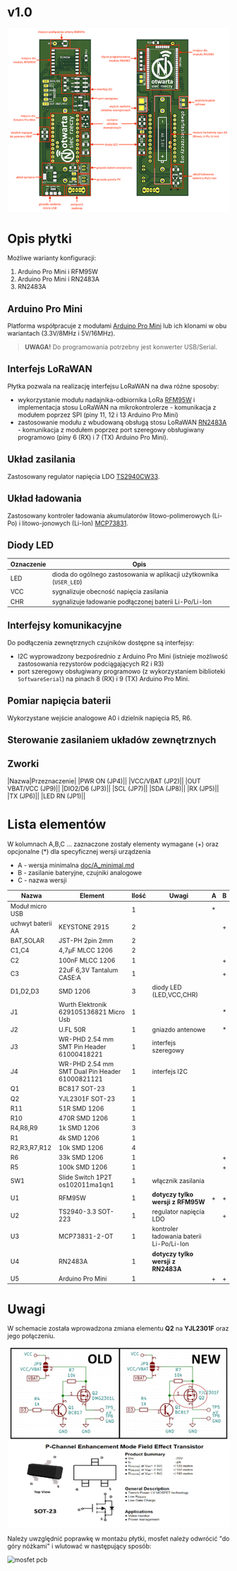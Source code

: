 # v1.0

![pcb overview](Media/pcb-overview.png)

# Opis płytki
Możliwe warianty konfiguracji:
1. Arduino Pro Mini i RFM95W 
2. Arduino Pro Mini i RN2483A
3. RN2483A

## Arduino Pro Mini
Platforma współpracuje z modułami [Arduino Pro Mini](https://github.com/sparkfun/Arduino_Pro_Mini_328) lub ich klonami w obu wariantach (3.3V/8MHz i 5V/16MHz).
> **UWAGA!** Do programowania potrzebny jest konwerter USB/Serial.

## Interfejs LoRaWAN
Płytka pozwala na realizację interfejsu LoRaWAN na dwa różne sposoby:
* wykorzystanie modułu nadajnika-odbiornika LoRa [RFM95W](https://www.hoperf.com/modules/lora/RFM95.html) i implementacja stosu LoRaWAN na mikrokontrolerze - komunikacja z modułem poprzez SPI (piny 11, 12 i 13 Arduino Pro Mini)
* zastosowanie modułu z wbudowaną obsługą stosu LoRaWAN [RN2483A](https://www.microchip.com/wwwproducts/en/RN2483) - komunikacja z modułem poprzez port szeregowy obsługiwany programowo (piny 6 (RX) i 7 (TX) Arduino Pro Mini).

## Układ zasilania
Zastosowany regulator napięcia LDO [TS2940CW33](https://www.taiwansemi.com/en/products/details/TS2940CW33).

## Układ ładowania
Zastosowany kontroler ładowania akumulatorów litowo-polimerowych (Li-Po) i litowo-jonowych (Li-Ion) [MCP73831](https://www.microchip.com/wwwproducts/en/en024903#additional-features).

## Diody LED
|Oznaczenie|Opis|
|----------|----|
|LED|dioda do ogólnego zastosowania w aplikacji użytkownika (`USER_LED`)|
|VCC|sygnalizuje obecność napięcia zasilania|
|CHR|sygnalizuje ładowanie podłączonej baterii Li-Po/Li-Ion|

## Interfejsy komunikacyjne
Do podłączenia zewnętrznych czujników dostępne są interfejsy:
* I2C wyprowadzony bezpośrednio z Arduino Pro Mini (istnieje możliwość zastosowania rezystorów podciągających R2 i R3)
* port szeregowy obsługiwany programowo (z wykorzystaniem biblioteki `SoftwareSerial`) na pinach 8 (RX) i 9 (TX) Arduino Pro Mini.

## Pomiar napięcia baterii
Wykorzystane wejście analogowe A0 i dzielnik napięcia R5, R6.

## Sterowanie zasilaniem układów zewnętrznych

## Zworki
|Nazwa|Przeznaczenie|
|PWR ON (JP4)||
|VCC/VBAT (JP2)||
|OUT VBAT/VCC (JP9)||
|DIO2/D6 (JP3)||
|SCL (JP7)||
|SDA (JP8)||
|RX (JP5)||
|TX (JP6)||
|LED RN (JP1)||

# Lista elementów
W kolumnach A,B,C ... zaznaczone zostały elementy wymagane (+) oraz opcjonalne (\*) dla specyficznej wersji urządzenia

* A - wersja minimalna [doc/A_minimal.md](doc/A_minimal.md)
* B - zasilanie bateryjne, czujniki analogowe
* C - nazwa wersji

| Nazwa | Element | Ilość | Uwagi |A|B|
|-------|---------|-------|-------|-|-|
|Moduł micro USB| |1| |\*| |
|uchwyt baterii AA|KEYSTONE 2915|2|| |+|
|BAT,SOLAR|JST-PH 2pin 2mm|2|| | | |
|C1,C4|4,7μF MLCC 1206|2|| | |
|C2|100nF MLCC 1206|1|| |+|
|C3|22uF 6,3V Tantalum CASE:A|1|| |+|
|D1,D2,D3|SMD 1206|3|diody LED (LED,VCC,CHR)| | |
|J1|Wurth Elektronik 629105136821 Micro Usb|1|| |\*|
|J2|U.FL 50R|1|gniazdo antenowe| |\*|
|J3|WR-PHD 2.54 mm SMT Pin Header 61000418221|1|interfejs szeregowy| | |
|J4|WR-PHD 2.54 mm SMT Dual Pin Header 61000821121|1|interfejs I2C| | |
|Q1|BC817 SOT-23|1|| | | |
|Q2|YJL2301F SOT-23|1|| | |
|R11|51R SMD 1206|1|| | |
|R10|470R SMD 1206|1|| | |
|R4,R8,R9|1k SMD 1206|3|| |
|R1|4k SMD 1206|1|| | |
|R2,R3,R7,R12|10k SMD 1206|4|| | |
|R6|33k SMD 1206|1|| |+|
|R5|100k SMD 1206|1|| |+|
|SW1|Slide Switch 1P2T os102011ma1qn1|1|włącznik zasilania| | |
|U1|RFM95W|1|**dotyczy tylko wersji z RFM95W**|+|+|
|U2|TS2940-3.3 SOT-223|1|regulator napięcia LDO| |+|
|U3|MCP73831-2-OT|1|kontroler ładowania baterii Li-Po/Li-Ion| | |
|U4|RN2483A|1|**dotyczy tylko wersji z RN2483A**| | |
|U5|Arduino Pro Mini|1||+|+|

# Uwagi
W schemacie została wprowadzona zmiana elementu **Q2** na **YJL2301F** oraz jego połączeniu. 

![mosfet update](Media/mosfet.jpg)

Należy uwzględnić poprawkę w montażu płytki, mosfet należy odwrócić "do góry nóżkami" i wlutować w następujący sposób:

![mosfet pcb](Media/mosfet2.jpg)
